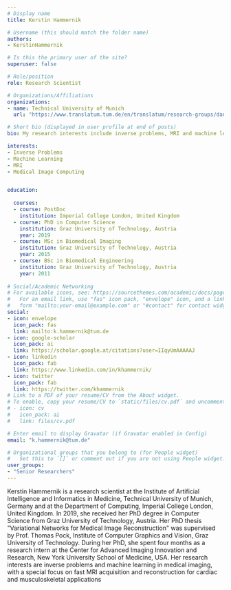 ```yaml
---
# Display name
title: Kerstin Hammernik

# Username (this should match the folder name)
authors:
- KerstinHammernik

# Is this the primary user of the site?
superuser: false

# Role/position
role: Research Scientist

# Organizations/Affiliations
organizations:
- name: Technical University of Munich
  url: "https://www.translatum.tum.de/en/translatum/research-groups/daniel-rueckert-ai-in-healthcare-and-medicine/"

# Short bio (displayed in user profile at end of posts)
bio: My research interests include inverse problems, MRI and machine learning

interests:
- Inverse Problems
- Machine Learning
- MRI
- Medical Image Computing


education:
  
  courses:
  - course: PostDoc
    institution: Imperial College London, United Kingdom
  - course: PhD in Computer Science
    institution: Graz University of Technology, Austria
    year: 2019
  - course: MSc in Biomedical Imaging
    institution: Graz University of Technology, Austria
    year: 2015
  - course: BSc in Biomedical Engineering
    institution: Graz University of Technology, Austria
    year: 2011
  
# Social/Academic Networking
# For available icons, see: https://sourcethemes.com/academic/docs/page-builder/#icons
#   For an email link, use "fas" icon pack, "envelope" icon, and a link in the
#   form "mailto:your-email@example.com" or "#contact" for contact widget.
social:
- icon: envelope
  icon_pack: fas
  link: mailto:k.hammernik@tum.de
- icon: google-scholar
  icon_pack: ai
  link: https://scholar.google.at/citations?user=IIqyUmAAAAAJ
- icon: linkedin
  icon_pack: fab
  link: https://www.linkedin.com/in/khammernik/
- icon: twitter
  icon_pack: fab
  link: https://twitter.com/khammernik
# Link to a PDF of your resume/CV from the About widget.
# To enable, copy your resume/CV to `static/files/cv.pdf` and uncomment the lines below.
# - icon: cv
#   icon_pack: ai
#   link: files/cv.pdf

# Enter email to display Gravatar (if Gravatar enabled in Config)
email: "k.hammernik@tum.de"

# Organizational groups that you belong to (for People widget)
#   Set this to `[]` or comment out if you are not using People widget.
user_groups:
- "Senior Researchers"
---
```


Kerstin Hammernik is a research scientist at the Institute of Artificial Intelligence and Informatics in Medicine, Technical University of Munich, Germany and at the Department of Computing, Imperial College London, United Kingdom. In 2019, she received her PhD degree in Computer Science from Graz University of Technology, Austria. Her PhD thesis "Variational Networks for Medical Image Reconstruction" was supervised by Prof. Thomas Pock, Institute of Computer Graphics and Vision, Graz University of Technology. During her PhD, she spent four months as a research intern at the Center for Advanced Imaging Innovation and Research, New York University School of Medicine, USA. Her research interests are inverse problems and machine learning in medical imaging, with a special focus on fast MRI acquisition and reconstruction for cardiac and musculoskeletal applications
